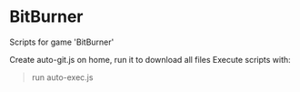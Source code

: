 # BitBurner
Scripts for game 'BitBurner'

Create auto-git.js on home, run it to download all files
Execute scripts with:

> run auto-exec.js
